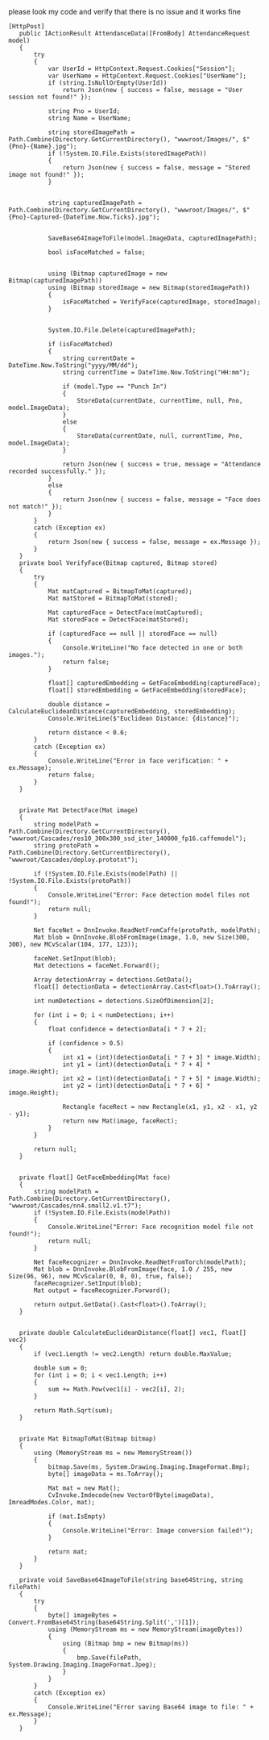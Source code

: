 please look my code and verify that there is no issue and it works fine    

    [HttpPost]
       public IActionResult AttendanceData([FromBody] AttendanceRequest model)
       {
           try
           {
               var UserId = HttpContext.Request.Cookies["Session"];
               var UserName = HttpContext.Request.Cookies["UserName"];
               if (string.IsNullOrEmpty(UserId))
                   return Json(new { success = false, message = "User session not found!" });

               string Pno = UserId;
               string Name = UserName;

               string storedImagePath = Path.Combine(Directory.GetCurrentDirectory(), "wwwroot/Images/", $"{Pno}-{Name}.jpg");
               if (!System.IO.File.Exists(storedImagePath))
               {
                   return Json(new { success = false, message = "Stored image not found!" });
               }


               string capturedImagePath = Path.Combine(Directory.GetCurrentDirectory(), "wwwroot/Images/", $"{Pno}-Captured-{DateTime.Now.Ticks}.jpg");


               SaveBase64ImageToFile(model.ImageData, capturedImagePath);

               bool isFaceMatched = false;


               using (Bitmap capturedImage = new Bitmap(capturedImagePath))
               using (Bitmap storedImage = new Bitmap(storedImagePath))
               {
                   isFaceMatched = VerifyFace(capturedImage, storedImage);
               }


               System.IO.File.Delete(capturedImagePath);

               if (isFaceMatched)
               {
                   string currentDate = DateTime.Now.ToString("yyyy/MM/dd");
                   string currentTime = DateTime.Now.ToString("HH:mm");

                   if (model.Type == "Punch In")
                   {
                       StoreData(currentDate, currentTime, null, Pno, model.ImageData);
                   }
                   else
                   {
                       StoreData(currentDate, null, currentTime, Pno, model.ImageData);
                   }

                   return Json(new { success = true, message = "Attendance recorded successfully." });
               }
               else
               {
                   return Json(new { success = false, message = "Face does not match!" });
               }
           }
           catch (Exception ex)
           {
               return Json(new { success = false, message = ex.Message });
           }
       }
       private bool VerifyFace(Bitmap captured, Bitmap stored)
       {
           try
           {
               Mat matCaptured = BitmapToMat(captured);
               Mat matStored = BitmapToMat(stored);

               Mat capturedFace = DetectFace(matCaptured);
               Mat storedFace = DetectFace(matStored);

               if (capturedFace == null || storedFace == null)
               {
                   Console.WriteLine("No face detected in one or both images.");
                   return false;
               }

               float[] capturedEmbedding = GetFaceEmbedding(capturedFace);
               float[] storedEmbedding = GetFaceEmbedding(storedFace);

               double distance = CalculateEuclideanDistance(capturedEmbedding, storedEmbedding);
               Console.WriteLine($"Euclidean Distance: {distance}");

               return distance < 0.6; 
           }
           catch (Exception ex)
           {
               Console.WriteLine("Error in face verification: " + ex.Message);
               return false;
           }
       }

       
       private Mat DetectFace(Mat image)
       {
           string modelPath = Path.Combine(Directory.GetCurrentDirectory(), "wwwroot/Cascades/res10_300x300_ssd_iter_140000_fp16.caffemodel");
           string protoPath = Path.Combine(Directory.GetCurrentDirectory(), "wwwroot/Cascades/deploy.prototxt");

           if (!System.IO.File.Exists(modelPath) || !System.IO.File.Exists(protoPath))
           {
               Console.WriteLine("Error: Face detection model files not found!");
               return null;
           }

           Net faceNet = DnnInvoke.ReadNetFromCaffe(protoPath, modelPath);
           Mat blob = DnnInvoke.BlobFromImage(image, 1.0, new Size(300, 300), new MCvScalar(104, 177, 123));

           faceNet.SetInput(blob);
           Mat detections = faceNet.Forward();

           Array detectionArray = detections.GetData(); 
           float[] detectionData = detectionArray.Cast<float>().ToArray(); 

           int numDetections = detections.SizeOfDimension[2];

           for (int i = 0; i < numDetections; i++)
           {
               float confidence = detectionData[i * 7 + 2]; 

               if (confidence > 0.5) 
               {
                   int x1 = (int)(detectionData[i * 7 + 3] * image.Width);
                   int y1 = (int)(detectionData[i * 7 + 4] * image.Height);
                   int x2 = (int)(detectionData[i * 7 + 5] * image.Width);
                   int y2 = (int)(detectionData[i * 7 + 6] * image.Height);

                   Rectangle faceRect = new Rectangle(x1, y1, x2 - x1, y2 - y1);
                   return new Mat(image, faceRect);
               }
           }

           return null;
       }


       private float[] GetFaceEmbedding(Mat face)
       {
           string modelPath = Path.Combine(Directory.GetCurrentDirectory(), "wwwroot/Cascades/nn4.small2.v1.t7");
           if (!System.IO.File.Exists(modelPath))
           {
               Console.WriteLine("Error: Face recognition model file not found!");
               return null;
           }

           Net faceRecognizer = DnnInvoke.ReadNetFromTorch(modelPath);
           Mat blob = DnnInvoke.BlobFromImage(face, 1.0 / 255, new Size(96, 96), new MCvScalar(0, 0, 0), true, false);
           faceRecognizer.SetInput(blob);
           Mat output = faceRecognizer.Forward();

           return output.GetData().Cast<float>().ToArray();
       }

      
       private double CalculateEuclideanDistance(float[] vec1, float[] vec2)
       {
           if (vec1.Length != vec2.Length) return double.MaxValue;

           double sum = 0;
           for (int i = 0; i < vec1.Length; i++)
           {
               sum += Math.Pow(vec1[i] - vec2[i], 2);
           }

           return Math.Sqrt(sum);
       }

     
       private Mat BitmapToMat(Bitmap bitmap)
       {
           using (MemoryStream ms = new MemoryStream())
           {
               bitmap.Save(ms, System.Drawing.Imaging.ImageFormat.Bmp);
               byte[] imageData = ms.ToArray();

               Mat mat = new Mat();
               CvInvoke.Imdecode(new VectorOfByte(imageData), ImreadModes.Color, mat);

               if (mat.IsEmpty)
               {
                   Console.WriteLine("Error: Image conversion failed!");
               }

               return mat;
           }
       }

       private void SaveBase64ImageToFile(string base64String, string filePath)
       {
           try
           {
               byte[] imageBytes = Convert.FromBase64String(base64String.Split(',')[1]);
               using (MemoryStream ms = new MemoryStream(imageBytes))
               {
                   using (Bitmap bmp = new Bitmap(ms))
                   {
                       bmp.Save(filePath, System.Drawing.Imaging.ImageFormat.Jpeg);
                   }
               }
           }
           catch (Exception ex)
           {
               Console.WriteLine("Error saving Base64 image to file: " + ex.Message);
           }
       }
